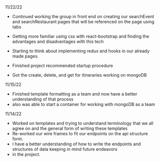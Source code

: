 11/22/22

- Continued working the group in front end on creating our searchEvent and searchRestaurant pages that will be referenced on the page using tabs
- Getting more familiar using css with react-bootstrap and finding the advantages and disadvantages with this tech
- Starting to think about implementing redux and hooks in our already made pages.

- Finished project recommended startup procedure
- Got the create, delete, and get for itineraries working on mongoDB

11/15/22

- Finished template formatting as a team and now have a better understanding of that process
- also was able to start a container for working with mongoDB as a team

11/14/22

- Worked on templates and trying to understand terminology that we all agree on and the general form of writing these templates
- Re-worked our wire frames to fit our endpoints on the api structure form.
- I have a better understanding of how to write the endpoints and structures of data keeping in mind future endeavors
- in the project.

